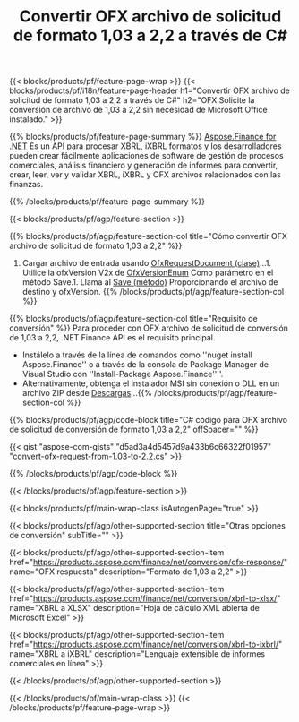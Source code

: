 ﻿---
title: Convertir OFX archivo de solicitud de formato 1,03 a 2,2 a través de C#
description: Código de muestra para OFX archivo de solicitud de conversión de 1,03 a 2,2 C#. Use API código de ejemplo para la conversión de solicitud por lotes OFX dentro de las aplicaciones basadas en .NET. 
url: /es/net/conversion/ofx-request/
family: finance
platformtag: net
feature: conversion
informat: OFX Request 1.03
outformat: OFX Request 2.2
otherformats: OFX Response
---
{{< blocks/products/pf/feature-page-wrap >}}
{{< blocks/products/pf/i18n/feature-page-header h1="Convertir OFX archivo de solicitud de formato 1,03 a 2,2 a través de C#" h2="OFX Solicite la conversión de archivo de 1,03 a 2,2 sin necesidad de Microsoft Office instalado." >}}

{{% blocks/products/pf/feature-page-summary %}}
[Aspose.Finance for .NET](https://products.aspose.com/finance/net/) Es un API para procesar XBRL, iXBRL formatos y los desarrolladores pueden crear fácilmente aplicaciones de software de gestión de procesos comerciales, análisis financiero y generación de informes para convertir, crear, leer, ver y validar XBRL, iXBRL y OFX archivos relacionados con las finanzas. 

{{% /blocks/products/pf/feature-page-summary %}}

{{< blocks/products/pf/agp/feature-section >}}

{{% blocks/products/pf/agp/feature-section-col title="Cómo convertir OFX archivo de solicitud de formato 1,03 a 2,2" %}}
1. Cargar archivo de entrada usando [OfxRequestDocument (clase)](https://apireference.aspose.com/finance/net/aspose.finance.ofx/ofxrequestdocument)...1. Utilice la ofxVersion V2x de [OfxVersionEnum](https://apireference.aspose.com/finance/net/aspose.finance.ofx/ofxversionenum) Como parámetro en el método Save.1. Llama al [Save (método)](https://apireference.aspose.com/finance/net/aspose.finance.ofx/ofxrequestdocument/methods/save) Proporcionando el archivo de destino y ofxVersion.
{{% /blocks/products/pf/agp/feature-section-col %}}

{{% blocks/products/pf/agp/feature-section-col title="Requisito de conversión" %}}
Para proceder con OFX archivo de solicitud de conversión de 1,03 a 2,2, .NET Finance API es el requisito principal. 
- Instálelo a través de la línea de comandos como ''nuget install Aspose.Finance'' o a través de la consola de Package Manager de Visual Studio con ''Install-Package Aspose.Finance'' '.
- Alternativamente, obtenga el instalador MSI sin conexión o DLL en un archivo ZIP desde [Descargas](https://downloads.aspose.com/finance/net)...{{% /blocks/products/pf/agp/feature-section-col %}}

{{% blocks/products/pf/agp/code-block title="C# código para OFX archivo de solicitud de conversión de formato 1,03 a 2,2" offSpacer="" %}}

{{< gist "aspose-com-gists" "d5ad3a4d5457d9a433b6c66322f01957" "convert-ofx-request-from-1.03-to-2.2.cs" >}}

{{% /blocks/products/pf/agp/code-block %}}

{{< /blocks/products/pf/agp/feature-section >}}

{{< blocks/products/pf/main-wrap-class isAutogenPage="true" >}}

{{< blocks/products/pf/agp/other-supported-section title="Otras opciones de conversión" subTitle="" >}}

{{< blocks/products/pf/agp/other-supported-section-item href="https://products.aspose.com/finance/net/conversion/ofx-response/" name="OFX respuesta" description="Formato de 1,03 a 2,2" >}}

{{< blocks/products/pf/agp/other-supported-section-item href="https://products.aspose.com/finance/net/conversion/xbrl-to-xlsx/" name="XBRL a XLSX" description="Hoja de cálculo XML abierta de Microsoft Excel" >}}

{{< blocks/products/pf/agp/other-supported-section-item href="https://products.aspose.com/finance/net/conversion/xbrl-to-ixbrl/" name="XBRL a iXBRL" description="Lenguaje extensible de informes comerciales en línea" >}}

{{< /blocks/products/pf/agp/other-supported-section >}}

{{< /blocks/products/pf/main-wrap-class >}}
{{< /blocks/products/pf/feature-page-wrap >}}